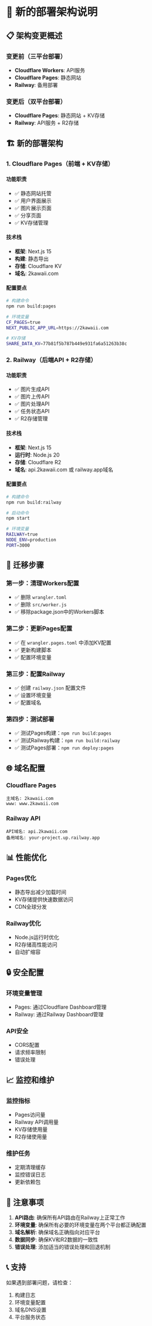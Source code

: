 # 🚀 新的部署架构说明

## 📋 架构变更概述

### 变更前（三平台部署）
- **Cloudflare Workers**: API服务
- **Cloudflare Pages**: 静态网站
- **Railway**: 备用部署

### 变更后（双平台部署）
- **Cloudflare Pages**: 静态网站 + KV存储
- **Railway**: API服务 + R2存储

## 🏗️ 新的部署架构

### 1. Cloudflare Pages（前端 + KV存储）

#### 功能职责
- ✅ 静态网站托管
- ✅ 用户界面展示
- ✅ 图片展示页面
- ✅ 分享页面
- ✅ KV存储管理

#### 技术栈
- **框架**: Next.js 15
- **构建**: 静态导出
- **存储**: Cloudflare KV
- **域名**: 2kawaii.com

#### 配置要点
```bash
# 构建命令
npm run build:pages

# 环境变量
CF_PAGES=true
NEXT_PUBLIC_APP_URL=https://2kawaii.com

# KV存储
SHARE_DATA_KV=77b81f5b787b449e931fa6a51263b38c
```

### 2. Railway（后端API + R2存储）

#### 功能职责
- ✅ 图片生成API
- ✅ 图片上传API
- ✅ 图片处理API
- ✅ 任务状态API
- ✅ R2存储管理

#### 技术栈
- **框架**: Next.js 15
- **运行时**: Node.js 20
- **存储**: Cloudflare R2
- **域名**: api.2kawaii.com 或 railway.app域名

#### 配置要点
```bash
# 构建命令
npm run build:railway

# 启动命令
npm start

# 环境变量
RAILWAY=true
NODE_ENV=production
PORT=3000
```

## 🔧 迁移步骤

### 第一步：清理Workers配置
- ✅ 删除 `wrangler.toml`
- ✅ 删除 `src/worker.js`
- ✅ 移除package.json中的Workers脚本

### 第二步：更新Pages配置
- ✅ 在 `wrangler.pages.toml` 中添加KV配置
- ✅ 更新构建脚本
- ✅ 配置环境变量

### 第三步：配置Railway
- ✅ 创建 `railway.json` 配置文件
- ✅ 设置环境变量
- ✅ 配置域名

### 第四步：测试部署
- ✅ 测试Pages构建：`npm run build:pages`
- ✅ 测试Railway构建：`npm run build:railway`
- ✅ 测试Pages部署：`npm run deploy:pages`

## 🌐 域名配置

### Cloudflare Pages
```
主域名: 2kawaii.com
www: www.2kawaii.com
```

### Railway API
```
API域名: api.2kawaii.com
备用域名: your-project.up.railway.app
```

## 📊 性能优化

### Pages优化
- 静态导出减少加载时间
- KV存储提供快速数据访问
- CDN全球分发

### Railway优化
- Node.js运行时优化
- R2存储高性能访问
- 自动扩缩容

## 🔒 安全配置

### 环境变量管理
- Pages: 通过Cloudflare Dashboard管理
- Railway: 通过Railway Dashboard管理

### API安全
- CORS配置
- 请求频率限制
- 错误处理

## 📈 监控和维护

### 监控指标
- Pages访问量
- Railway API调用量
- KV存储使用量
- R2存储使用量

### 维护任务
- 定期清理缓存
- 监控错误日志
- 更新依赖包

## 🚨 注意事项

1. **API路由**: 确保所有API路由在Railway上正常工作
2. **环境变量**: 确保所有必要的环境变量在两个平台都正确配置
3. **域名解析**: 确保域名正确指向对应平台
4. **数据同步**: 确保KV和R2数据的一致性
5. **错误处理**: 添加适当的错误处理和回退机制

## 📞 支持

如果遇到部署问题，请检查：
1. 构建日志
2. 环境变量配置
3. 域名DNS设置
4. 平台服务状态 